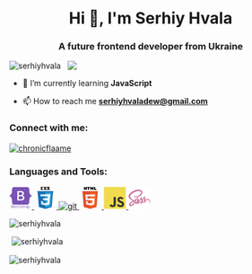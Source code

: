 <h1 align="center">Hi 👋, I'm Serhiy Hvala</h1>
<h3 align="center">A future frontend developer from Ukraine</h3>
<img align="right" width="400" src="https://i.pinimg.com/originals/e4/26/70/e426702edf874b181aced1e2fa5c6cde.gif">

<p align="left"> <img src="https://komarev.com/ghpvc/?username=serhiyhvala&label=Profile%20views&color=0e75b6&style=plastic" alt="serhiyhvala" /> </p>

- 🌱 I’m currently learning **JavaScript**

- 📫 How to reach me **serhiyhvaladew@gmail.com**

<h3 align="left">Connect with me:</h3>
<p align="left">
<a href="https://instagram.com/chronicflaame" target="blank"><img align="center" src="https://raw.githubusercontent.com/rahuldkjain/github-profile-readme-generator/master/src/images/icons/Social/instagram.svg" alt="chronicflaame" height="30" width="40" /></a>
</p>

<h3 align="left">Languages and Tools:</h3>
<p align="left"> <a href="https://getbootstrap.com" target="_blank" rel="noreferrer"> <img src="https://raw.githubusercontent.com/devicons/devicon/master/icons/bootstrap/bootstrap-plain-wordmark.svg" alt="bootstrap" width="40" height="40"/> </a> <a href="https://www.w3schools.com/css/" target="_blank" rel="noreferrer"> <img src="https://raw.githubusercontent.com/devicons/devicon/master/icons/css3/css3-original-wordmark.svg" alt="css3" width="40" height="40"/> </a> <a href="https://git-scm.com/" target="_blank" rel="noreferrer"> <img src="https://www.vectorlogo.zone/logos/git-scm/git-scm-icon.svg" alt="git" width="40" height="40"/> </a> <a href="https://www.w3.org/html/" target="_blank" rel="noreferrer"> <img src="https://raw.githubusercontent.com/devicons/devicon/master/icons/html5/html5-original-wordmark.svg" alt="html5" width="40" height="40"/> </a> <a href="https://developer.mozilla.org/en-US/docs/Web/JavaScript" target="_blank" rel="noreferrer"> <img src="https://raw.githubusercontent.com/devicons/devicon/master/icons/javascript/javascript-original.svg" alt="javascript" width="40" height="40"/> </a> <a href="https://sass-lang.com" target="_blank" rel="noreferrer"> <img src="https://raw.githubusercontent.com/devicons/devicon/master/icons/sass/sass-original.svg" alt="sass" width="40" height="40"/> </a> </p>

<p><img align="left" src="https://github-readme-stats.vercel.app/api/top-langs?username=serhiyhvala&show_icons=true&theme=dracula&locale=en&layout=compact" alt="serhiyhvala" /></p><br>

<p>&nbsp;<img align="center" src="https://github-readme-stats.vercel.app/api?username=serhiyhvala&show_icons=true&theme=dracula&locale=en" alt="serhiyhvala" /></p>

<p><img align="center" src="https://github-readme-streak-stats.herokuapp.com/?user=serhiyhvala&theme=highcontrast" alt="serhiyhvala" /></p>
